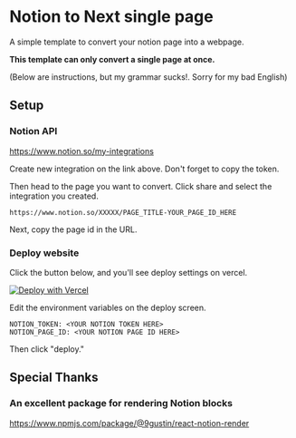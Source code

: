 # Notion to Next single page

A simple template to convert your notion page into a webpage.

**This template can only convert a single page at once.**

(Below are instructions, but my grammar sucks!. Sorry for my bad English)

## Setup

### Notion API

<https://www.notion.so/my-integrations>

Create new integration on the link above. Don't forget to copy the token.

Then head to the page you want to convert. Click share and select the integration you created.

```
https://www.notion.so/XXXXX/PAGE_TITLE-YOUR_PAGE_ID_HERE
```

Next, copy the page id in the URL.

### Deploy website

Click the button below, and you'll see deploy settings on vercel.

[![Deploy with Vercel](https://vercel.com/button)](https://vercel.com/new/git/external?repository-url=https%3A%2F%2Fgithub.com%2Fsasigume%2Fnotion-to-next-single-page)

Edit the environment variables on the deploy screen.

```
NOTION_TOKEN: <YOUR NOTION TOKEN HERE>
NOTION_PAGE_ID: <YOUR NOTION PAGE ID HERE>
```

Then click "deploy."

## Special Thanks

### An excellent package for rendering Notion blocks

https://www.npmjs.com/package/@9gustin/react-notion-render

